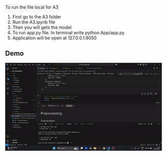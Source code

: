 To run the file local for A3
1. First go to the A3 folder
2. Run the A3.ipynb file
3. Then you will gets the model
4. To run app.py file. In terminal write python App/app.py
5. Application will be open at 127.0.0.1:8050

## Demo
![](https://github.com/ishika28/NLP_Assignment/blob/main/A3/demo_A3.gif)
